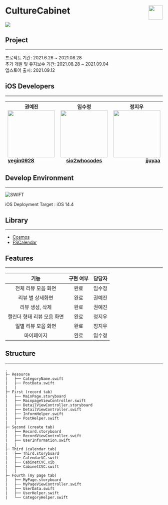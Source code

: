 # CultureCabinet <img src="dfdsfs" width = 45 align = right>
[<img src = "https://devimages-cdn.apple.com/app-store/marketing/guidelines/images/badge-download-on-the-app-store.svg">](https://apps.apple.com/us/app/culturecabinet/id1583912485)

## Project
---
프로젝트 기간: 2021.6.26 ~ 2021.08.28   
추가 개발 및 유지보수 기간: 2021.08.28 ~ 2021.09.04   
앱스토어 출시: 2021.09.12

## iOS Developers
---
| <center>권예진</center> <img src="" width = 150 align = center>[yegin0928](https://github.com/yejin0928) | <center>임수정</center><img src="" width = 150 align = center>[sio2whocodes](https://github.com/sio2whocodes) | <center>정지우</center><img src="" width = 150 align = center> [jjuyaa](https://github.com/jjuyaa) |
| :- | - | -: |



## Develop Environment
---
![SWIFT](https://img.shields.io/static/v1?style=for-the-badge&logo=swift&message=SWIFT&label=&color=FA7343&labelColor=000000)

iOS Deployment Target : iOS 14.4

## Library
---
- [Cosmos](https://github.com/evgenyneu/Cosmos)
- [FSCalendar](https://github.com/WenchaoD/FSCalendar)

## Features
---
| <center>기능</center> | <center>구현 여부</center> | <center>담당자</center> |
| :- | - | -: |
| <center>전체 리뷰 모음 화면</center> | <center>완료</center> | <center>임수정</center> |
| <center>리뷰 별 상세화면</center> | <center>완료</center> | <center>권예진</center> |
| <center>리뷰 생성, 삭제</center> | <center>완료</center> | <center>권예진</center> |
| <center>캘린더 형태 리뷰 모음 화면</center> | <center>완료</center> | <center>정지우</center> |
| <center>일별 리뷰 모음 화면</center> | <center>완료</center> | <center>정지우</center> |
| <center>마이페이지</center> | <center>완료</center> | <center>임수정</center> |




## Structure
---

```
.
├─ Resource
|   ├── CategoryName.swift
|   ├── PostData.swift
|   |
├─ First (record tab)
|   ├── MainPage.storyboard
|   ├── MainpageViewController.swift
|   ├── DetailViewController.storyboard
|   ├── DetailViewController.swift
|   ├── InformHelper.swift
|   ├── PostHelper.swift
|   |
├─ Second (create tab)
|   ├── Record.storyboard
|   ├── RecordViewController.swift
|   ├── UserInformation.swift
|   |
├─ Third (calendar tab)
|   ├── Third.storyboard
|   ├── CalendarVC.swift
|   ├── CabinetCVC.xib
|   ├── CabinetCVC.swift
|   |
├─ Fourth (my page tab)
|   ├── MyPage.storyboard
|   ├── MyPageViewController.swift
|   ├── UserData.swift
|   ├── UserHelper.swift
|   └── CategoryHelper.swift


```